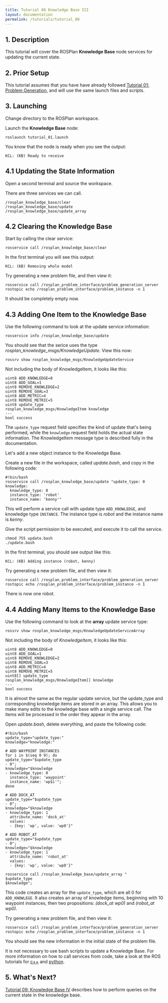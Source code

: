 ```yaml
---
title: Tutorial 08 Knowledge Base III
layout: documentation
permalink: /tutorials/tutorial_08
---
```


	
## 1. Description

This tutorial will cover the ROSPlan **Knowledge Base** node services for updating the current state.

## 2. Prior Setup

This tutorial assumes that you have have already followed [Tutorial 01: Problem Generation](tutorial_01), and will use the same launch files and scripts.

## 3. Launching

Change directory to the  ROSPlan workspace.

Launch the **Knowledge Base** node:

```
roslaunch tutorial_01.launch
```

You know that the node is ready when you see the output:

```
KCL: (KB) Ready to receive
```

## 4.1 Updating the State Information

Open a second terminal and source the workspace.

There are three services we can call.

```
/rosplan_knowledge_base/clear
/rosplan_knowledge_base/update
/rosplan_knowledge_base/update_array
```

## 4.2 Clearing the Knowledge Base

Start by calling the clear service:

```
rosservice call /rosplan_knowledge_base/clear
```

In the first terminal you will see this output:

```
KCL: (KB) Removing whole model
```

Try generating a new problem file, and then view it:

```
rosservice call /rosplan_problem_interface/problem_generation_server
rostopic echo /rosplan_problem_interface/problem_instance -n 1
```

It should be completely empty now.

## 4.3 Adding One Item to the Knowledge Base

Use the following command to look at the update service information:

```
rosservice info /rosplan_knowledge_base/update
```

You should see that the serice uses the type *rosplan_knowledge_msgs/KnowledgeUpdate*. View this now:

```
rossrv show rosplan_knowledge_msgs/KnowledgeUpdateService
```

Not including the body of KnowledgeItem, it looks like this:

```
uint8 ADD_KNOWLEDGE=0
uint8 ADD_GOAL=1
uint8 REMOVE_KNOWLEDGE=2
uint8 REMOVE_GOAL=3
uint8 ADD_METRIC=4
uint8 REMOVE_METRIC=5
uint8 update_type
rosplan_knowledge_msgs/KnowledgeItem knowledge
---
bool success
```

The `update_type` request field specifies the kind of update that's being performed, while the `knowledge` request field holds the actual state information. The KnowledgeItem message type is described fully in the documentation.

Let's add a new object instance to the Knowledge Base.

Create a new file in the workspace, called *update.bash*, and copy in the following code:

```
#!bin/bash
rosservice call /rosplan_knowledge_base/update "update_type: 0
knowledge:
  knowledge_type: 0
  instance_type: 'robot'
  instance_name: 'kenny'" 
```

This will perform a service call with update type `ADD_KNOWLEDGE`, and knowledge type `INSTANCE`. The instance type is *robot* and the instance name is *kenny*.

Give the script permission to be executed, and execute it to call the service.

```
chmod 755 update.bash
./update.bash
```

In the first terminal, you should see output like this:

```
KCL: (KB) Adding instance (robot, kenny)
```

Try generating a new problem file, and then view it:

```
rosservice call /rosplan_problem_interface/problem_generation_server
rostopic echo /rosplan_problem_interface/problem_instance -n 1
```

There is now one robot.

## 4.4 Adding Many Items to the Knowledge Base

Use the following command to look at the **array** update service type:

```
rossrv show rosplan_knowledge_msgs/KnowledgeUpdateServiceArray
```

Not including the body of *KnowledgeItem*, it looks like this:

```
uint8 ADD_KNOWLEDGE=0
uint8 ADD_GOAL=1
uint8 REMOVE_KNOWLEDGE=2
uint8 REMOVE_GOAL=3
uint8 ADD_METRIC=4
uint8 REMOVE_METRIC=5
uint8[] update_type
rosplan_knowledge_msgs/KnowledgeItem[] knowledge
---
bool success
```

It is almost the same as the regular update service, but the update_type and corresponding knowledge items are stored in an array. This allows you to make many edits to the knowledge base with a single service call. The items will be processed in the order they appear in the array.

Open *update.bash*, delete everything, and paste the following code:

```
#!bin/bash
update_type="update_type:"
knowledge="knowledge:"

# ADD WAYPOINT INSTANCES
for i in $(seq 0 9); do
update_type="$update_type
- 0";
knowledge="$knowledge
- knowledge_type: 0
  instance_type: 'waypoint'
  instance_name: 'wp$i'";
done

# ADD DOCK_AT
update_type="$update_type
- 0";
knowledge="$knowledge
- knowledge_type: 1
  attribute_name: 'dock_at'
  values:
  - {key: 'wp', value: 'wp0'}"

# ADD ROBOT_AT
update_type="$update_type
- 0";
knowledge="$knowledge
- knowledge_type: 1
  attribute_name: 'robot_at'
  values:
  - {key: 'wp', value: 'wp0'}"

rosservice call /rosplan_knowledge_base/update_array "
$update_type
$knowledge";
```
This code creates an array for the `update_type`, which are all 0 for `ADD_KNOWLEGE`. It also creates an array of knowledge items, beginning with 10 waypoint instances, then two propositions: *(dock_at wp0)* and *(robot_at wp0)*.

Try generating a new problem file, and then view it:

```
rosservice call /rosplan_problem_interface/problem_generation_server
rostopic echo /rosplan_problem_interface/problem_instance -n 1
```

You should see the new information in the initial state of the problem file.

It is not necessary to use bash scripts to update a Knowledge Base. For more information on how to call services from code, take a look at the ROS tutorials for [c++](http://wiki.ros.org/ROS/Tutorials/WritingServiceClient) and [python](http://wiki.ros.org/ROS/Tutorials/WritingServiceClient%28python%29).

## 5. What's Next?

[Tutorial 09: Knowledge Base IV](tutorial_09) describes how to perform queries on the current state in the knowledge base.

